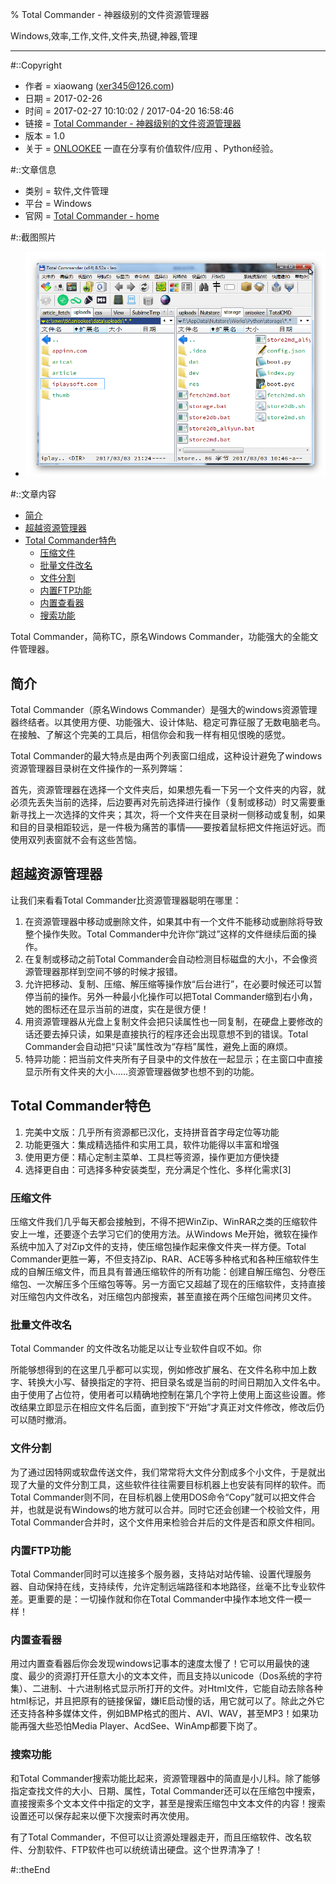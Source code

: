 % Total Commander - 神器级别的文件资源管理器

Windows,效率,工作,文件,文件夹,热键,神器,管理

---

#::Copyright

+ 作者 = xiaowang (xer345@126.com)
+ 日期 = 2017-02-26
+ 时间 = 2017-02-27 10:10:02 / 2017-04-20 16:58:46
+ 链接 = [Total Commander - 神器级别的文件资源管理器](http://onlookee.com/?c=Article&a=view&id=2)
+ 版本 = 1.0
+ 关于 = [ONLOOKEE](http://onlookee.com/) 一直在分享有价值软件/应用 、Python经验。

#::文章信息

+ 类别 = 软件,文件管理
+ 平台 = Windows
+ 官网 = [Total Commander - home](http://www.ghisler.com/ "")

#::截图照片

+ ![](images/Totalcmd.png)

#::文章内容

-   [简介](#简介)
-   [超越资源管理器](#超越资源管理器)
-   [Total Commander特色](#total-commander特色)
    -   [压缩文件](#压缩文件)
    -   [批量文件改名](#批量文件改名)
    -   [文件分割](#文件分割)
    -   [内置FTP功能](#内置ftp功能)
    -   [内置查看器](#内置查看器)
    -   [搜索功能](#搜索功能)

Total Commander，简称TC，原名Windows
Commander，功能强大的全能文件管理器。

简介
----

Total Commander（原名Windows
Commander）是强大的windows资源管理器终结者。以其使用方便、功能强大、设计体贴、稳定可靠征服了无数电脑老鸟。在接触、了解这个完美的工具后，相信你会和我一样有相见恨晚的感觉。

Total
Commander的最大特点是由两个列表窗口组成，这种设计避免了windows资源管理器目录树在文件操作的一系列弊端：

首先，资源管理器在选择一个文件夹后，如果想先看一下另一个文件夹的内容，就必须先丢失当前的选择，后边要再对先前选择进行操作（复制或移动）时又需要重新寻找上一次选择的文件夹；其次，将一个文件夹在目录树一侧移动或复制，如果和目的目录相距较远，是一件极为痛苦的事情——要按着鼠标把文件拖运好远。而使用双列表窗就不会有这些苦恼。

超越资源管理器
--------------

让我们来看看Total Commander比资源管理器聪明在哪里：

1.  在资源管理器中移动或删除文件，如果其中有一个文件不能移动或删除将导致整个操作失败。Total
    Commander中允许你“跳过”这样的文件继续后面的操作。
2.  在复制或移动之前Total
    Commander会自动检测目标磁盘的大小，不会像资源管理器那样到空间不够的时候才报错。
3.  允许把移动、复制、压缩、解压缩等操作放“后台进行”，在必要时候还可以暂停当前的操作。另外一种最小化操作可以把Total
    Commander缩到右小角，她的图标还在显示当前的进度，实在是很方便！
4.  用资源管理器从光盘上复制文件会把只读属性也一同复制，在硬盘上要修改的话还要去掉只读，如果是直接执行的程序还会出现意想不到的错误。Total
    Commander会自动把“只读”属性改为“存档”属性，避免上面的麻烦。
5.  特异功能：把当前文件夹所有子目录中的文件放在一起显示；在主窗口中直接显示所有文件夹的大小……资源管理器做梦也想不到的功能。

Total Commander特色
-------------------

1.  完美中文版：几乎所有资源都已汉化，支持拼音首字母定位等功能
2.  功能更强大：集成精选插件和实用工具，软件功能得以丰富和增强
3.  使用更方便：精心定制主菜单、工具栏等资源，操作更加方便快捷
4.  选择更自由：可选择多种安装类型，充分满足个性化、多样化需求[3]

### 压缩文件

压缩文件我们几乎每天都会接触到，不得不把WinZip、WinRAR之类的压缩软件安上一堆，还要逐个去学习它们的使用方法。从Windows
Me开始，微软在操作系统中加入了对Zip文件的支持，使压缩包操作起来像文件夹一样方便。Total
Commander更胜一筹，不但支持Zip、RAR、ACE等多种格式和各种压缩软件生成的自解压缩文件，而且具有普通压缩软件的所有功能：创建自解压缩包、分卷压缩包、一次解压多个压缩包等等。另一方面它又超越了现在的压缩软件，支持直接对压缩包内文件改名，对压缩包内部搜索，甚至直接在两个压缩包间拷贝文件。

### 批量文件改名

Total Commander 的文件改名功能足以让专业软件自叹不如。你

所能够想得到的在这里几乎都可以实现，例如修改扩展名、在文件名称中加上数字、转换大小写、替换指定的字符、把目录名或是当前的时间日期加入文件名中。由于使用了占位符，使用者可以精确地控制在第几个字符上使用上面这些设置。修改结果立即显示在相应文件名后面，直到按下“开始”才真正对文件修改，修改后仍可以随时撤消。

### 文件分割

为了通过因特网或软盘传送文件，我们常常将大文件分割成多个小文件，于是就出现了大量的文件分割工具，这些软件往往需要目标机器上也安装有同样的软件。而Total
Commander则不同，在目标机器上使用DOS命令“Copy”就可以把文件合并，也就是说有Windows的地方就可以合并。同时它还会创建一个校验文件，用Total
Commander合并时，这个文件用来检验合并后的文件是否和原文件相同。

### 内置FTP功能

Total
Commander同时可以连接多个服务器，支持站对站传输、设置代理服务器、自动保持在线，支持续传，允许定制远端路径和本地路径，丝毫不比专业软件差。更重要的是：一切操作就和你在Total
Commander中操作本地文件一模一样！

### 内置查看器

用过内置查看器后你会发现windows记事本的速度太慢了！它可以用最快的速度、最少的资源打开任意大小的文本文件，而且支持以unicode（Dos系统的字符集）、二进制、十六进制格式显示所打开的文件。对Html文件，它能自动去除各种html标记，并且把原有的链接保留，嫌IE启动慢的话，用它就可以了。除此之外它还支持各种多媒体文件，例如BMP格式的图片、AVI、WAV，甚至MP3！如果功能再强大些恐怕Media
Player、AcdSee、WinAmp都要下岗了。

### 搜索功能

和Total
Commander搜索功能比起来，资源管理器中的简直是小儿科。除了能够指定查找文件的大小、日期、属性，Total
Commander还可以在压缩包中搜索，直接搜索多个文本文件中指定的文字，甚至是搜索压缩包中文本文件的内容！搜索设置还可以保存起来以便下次搜索时再次使用。

有了Total
Commander，不但可以让资源处理器走开，而且压缩软件、改名软件、分割软件、FTP软件也可以统统请出硬盘。这个世界清净了！


#::theEnd